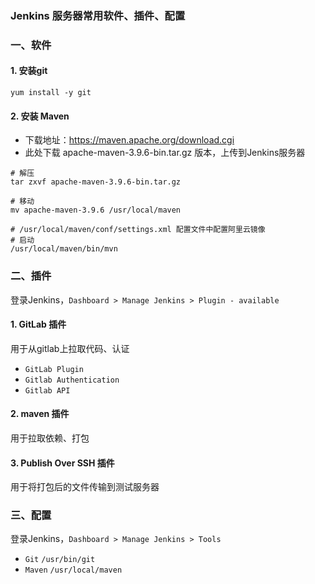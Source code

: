 ### Jenkins 服务器常用软件、插件、配置
### 一、软件
#### 1. 安装git
`yum install -y git`

#### 2. 安装 Maven
* 下载地址：https://maven.apache.org/download.cgi
* 此处下载 apache-maven-3.9.6-bin.tar.gz 版本，上传到Jenkins服务器

```
# 解压
tar zxvf apache-maven-3.9.6-bin.tar.gz

# 移动 
mv apache-maven-3.9.6 /usr/local/maven

# /usr/local/maven/conf/settings.xml 配置文件中配置阿里云镜像
# 启动 
/usr/local/maven/bin/mvn
```

### 二、插件
登录Jenkins，`Dashboard > Manage Jenkins > Plugin - available`

#### 1. GitLab 插件
用于从gitlab上拉取代码、认证
* `GitLab Plugin`
* `Gitlab Authentication`
* `Gitlab API`

#### 2. maven 插件  
用于拉取依赖、打包

#### 3. Publish Over SSH 插件
用于将打包后的文件传输到测试服务器


### 三、配置
登录Jenkins，`Dashboard > Manage Jenkins > Tools`
* `Git` `/usr/bin/git`
* `Maven` `/usr/local/maven`

